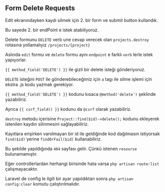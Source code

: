 ## Form Delete Requests ##

Edit ekranındayken kaydı silmek için 2. bir form ve submit button kullandık. 

Bu sayede 2. bir endPoint e istek atabiliyoruz.

Delete formunu `DELETE` verb une cevap verecek olan `projects.destroy` rotasına yollamalıyız `/projects/{project}`

Aslında `edit` formu ve `delete` formu aynı `endpoint` e farklı `verb` lerle istek yapıyorlar.

`{{ method_field('DELETE') }}` ile gizli bir delete isteği gönderiyoruz.

`DELETE` isteğini `POST` ile gönderebileceğimiz için `a` tagı ile silme işlemi için ekstra .js kodu yazmak gerekiyor.

`{{ method_field('DELETE') }}` kodunu kısaca `@method('delete')` şeklinde yazabiliriz.

Ayrıca `{{ csrf_field() }}` kodunu da `@csrf` olarak yazabiliriz.

`destroy` metodu içerisine `Project::find($id)->delete();` kodunu ekleyerek istenilen kaydın silinmesini sağlayabiliriz.

Kayıtlara erişirken varolmayan bir id ile geldiğinde kod dağılmasın istiyorsak `find($id)̀` yerine `findOrFail($id)` kullanabiliriz.

Bu şekilde yapıldığında `404` sayfası gelir. Çünkü istenen `resourse` bulunamamıştır.

Eğer controllerlardan herhangi birisinde hata varsa `php artisan route:list` çalışmayacaktır.

Laravel de config le ilgili bir ayar yapıldıktan sonra `php artisan config:clear` komutu çalıştırılmalıdır.
